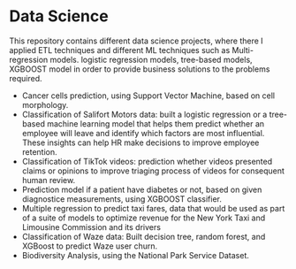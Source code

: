 # Data Science

This repository contains different data science projects, where there I applied ETL techniques and different ML techniques such as Multi-regression models. logistic regression models, tree-based models, XGBOOST model in order to provide business solutions to the problems required. 

* Cancer cells prediction, using  Support Vector Machine, based on cell morphology.
* Classification of Salifort Motors data: built a logistic regression or a tree-based machine learning model that helps them predict whether an employee will leave and identify which factors are most influential. These insights can help HR make decisions to improve employee retention.
* Classification of TikTok videos: prediction whether videos presented claims or opinions to improve triaging process of videos for consequent human review.
* Prediction model if a patient have diabetes or not, based on given diagnostice measurements, using XGBOOST classifier.
* Multiple regression to predict taxi fares, data that would be used as part of a suite of models to optimize revenue for the New York Taxi and Limousine Commission and its drivers
* Classification of Waze data: Built decision tree, random forest, and XGBoost to predict Waze user churn.
* Biodiversity Analysis, using the National Park Service Dataset.


  
